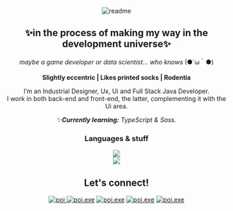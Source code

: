 <p align="center"><img  src="https://i.postimg.cc/rm3GNQCy/readme2.png" alt="readme" border="0"></p>
<h2 align="center">✨in the process of making my way in the development universe✨</h2>
<div align="center">
<i>maybe a game developer or data scientist... who knows </i>(●´ω｀●)<br>
<br>
 <b>Slightly eccentric | Likes printed socks | Rodentia</b>

<p> I’m an Industrial Designer, Ux, Ui and Full Stack Java Developer.<br>
I work in both back-end and front-end, the latter, complementing it with the Ui area.<br>
  
 ✨<b><i>Currently learning:</b> TypeScript & Sass.</i><br>
  
<h3>Languages & stuff</h3>
  
  <img src="https://github-readme-streak-stats.herokuapp.com?user=Poipurin&theme=tokyonight_duo&hide_border=true">  <br>
  <img src="https://github-readme-stats.vercel.app/api/top-langs/?username=Poipurin&layout=compact&theme=transparent&show_icons=true">
  
  
  <h2>Let's connect!</h2>
<p>
  <a href="https://linkedin.com/in/bpinorojo" rel="nofollow"><img src="https://img.shields.io/badge/linkedin-%230077B5.svg?style=for-the-badge&logo=linkedin&logoColor=white" alt="poi"> <a href="https://www.behance.net/bpinorojo" rel="nofollow"><img src="https://img.shields.io/badge/behance-%230077B5.svg?style=for-the-badge&logo=behance&logoColor=white" alt="poi.exe"></a> <a href="mailto:b.pinorojo@gmail.com" rel="nofollow"><img src="https://img.shields.io/badge/gmail-%230077B5.svg?style=for-the-badge&logo=gmail&logoColor=white" alt="poi.exe"></a> <a href="https://discord.gg/Poi.exe#6375" rel="nofollow"><img src="https://img.shields.io/badge/Discord-%230077B5.svg?style=for-the-badge&logo=discord&logoColor=white" alt="poi.exe"></a> <a href="https://poipurin.itch.io/" rel="nofollow"><img src="https://img.shields.io/badge/itch.io-%230077B5.svg?style=for-the-badge&logo=itch.io&logoColor=white" alt="poi.exe"></a>
</p>
 </div>
 
<!--
**Poipurin/Poipurin** is a ✨ _special_ ✨ repository because its `README.md` (this file) appears on your GitHub profile.

Here are some ideas to get you started:

- 🔭 I’m currently working on ...
- 🌱 I’m currently learning ...
- 👯 I’m looking to collaborate on ...
- 🤔 I’m looking for help with ...
- 💬 Ask me about ...
- 📫 How to reach me: ...
- 😄 Pronouns: ...
- ⚡ Fun fact: ...
-->
